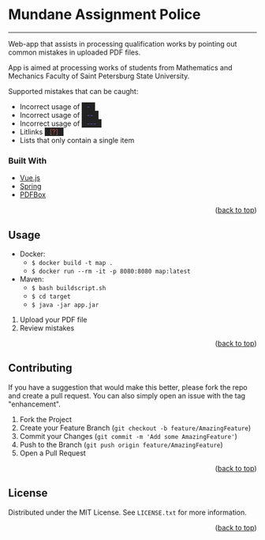 
<div id="top"></div>

# Mundane Assignment Police

---

Web-app that assists in processing qualification works by pointing out common mistakes in uploaded PDF files.

App is aimed at processing works of students from Mathematics and Mechanics Faculty of Saint Petersburg State University.

Supported mistakes that can be caught:

* Incorrect usage of <span style="background-color: #222; color: #55c">⠀-⠀</span>
* Incorrect usage of <span style="background-color: #222; color: #55c">⠀--⠀</span>
* Incorrect usage of <span style="background-color: #222; color: #55c">⠀---⠀</span>
* Litlinks <span style="background-color: #222; color: #b55">⠀[?]⠀</span>
* Lists that only contain a single item

### Built With

* [Vue.js](https://vuejs.org/)
* [Spring](https://spring.io/)
* [PDFBox](https://pdfbox.apache.org/)

<p align="right">(<a href="#top">back to top</a>)</p>

<!-- USAGE EXAMPLES -->
## Usage

* Docker:
  * `$ docker build -t map .`
  * `$ docker run --rm -it -p 8080:8080 map:latest`
* Maven:
  * `$ bash buildscript.sh`
  * `$ cd target`
  * `$ java -jar app.jar`

1. Upload your PDF file
2. Review mistakes

<p align="right">(<a href="#top">back to top</a>)</p>

<!-- CONTRIBUTING -->
## Contributing

If you have a suggestion that would make this better, please fork the repo and create a pull request. You can also simply open an issue with the tag "enhancement".

1. Fork the Project
2. Create your Feature Branch (`git checkout -b feature/AmazingFeature`)
3. Commit your Changes (`git commit -m 'Add some AmazingFeature'`)
4. Push to the Branch (`git push origin feature/AmazingFeature`)
5. Open a Pull Request

<p align="right">(<a href="#top">back to top</a>)</p>

<!-- LICENSE -->
## License

Distributed under the MIT License. See `LICENSE.txt` for more information.

<p align="right">(<a href="#top">back to top</a>)</p>
